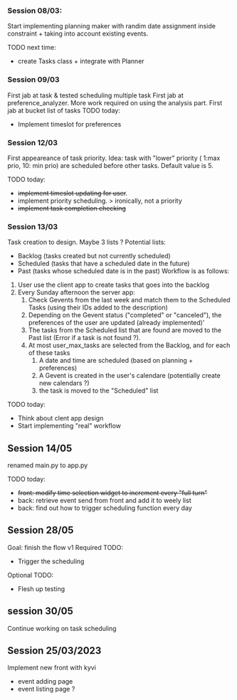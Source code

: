 ### Session 08/03:
Start implementing planning maker with randim date assignment inside constraint + taking into account existing events.

 TODO next time:
- create Tasks class + integrate with Planner

### Session 09/03 
First jab at task & tested scheduling multiple task
First jab at preference_analyzer. More work required on using the analysis part.
First jab at bucket list of tasks
TODO today:
- Implement timeslot for preferences

### Session 12/03
First appeareance of task priority. Idea: task with "lower" priority ( 1:max prio, 10: min prio) are scheduled before other tasks.
Default value is 5. 

TODO today:
- ~~implement timeslot updating for user~~.
- implement priority scheduling. > ironically, not a priority
- ~~implement task completion checking~~

### Session 13/03
Task creation to design. Maybe 3 lists ? 
Potential lists: 
- Backlog (tasks created but not currently scheduled)
- Scheduled (tasks that have a scheduled date in the future)
- Past (tasks whose scheduled date is in the past)
Workflow is as follows:
1. User use the client app to create tasks that goes into the backlog
2. Every Sunday afternoon the server app:
   1. Check Gevents from the last week and match them to the Scheduled Tasks (using their IDs added to the description)
   2. Depending on the Gevent status ("completed" or "canceled"), the preferences of the user are updated (already implemented)'
   3. The tasks from the Scheduled list that are found are moved to the Past list (Error if a task is not found ?).
   4. At most user_max_tasks are selected from the Backlog, and for each of these tasks
      1. A date and time are scheduled (based on planning + preferences)
      2. A Gevent is created in the user's calendare (potentially create new calendars ?)
      3. the task is moved to the "Scheduled" list

TODO today:
 - Think about clent app design
 - Start implementing "real" workflow

## Session 14/05
renamed main.py to app.py 

TODO today:
- ~~front: modify time selection widget to increment every "full turn"~~
- back: retrieve event send from front and add it to weely list 
- back: find out how to trigger scheduling function every day

## Session 28/05
Goal: finish the flow v1
Required TODO:
- Trigger the scheduling

Optional TODO: 
- Flesh up testing

## session 30/05 
Continue working on task scheduling

## Session 25/03/2023
Implement new front with kyvi
- event adding page 
- event listing page ? 